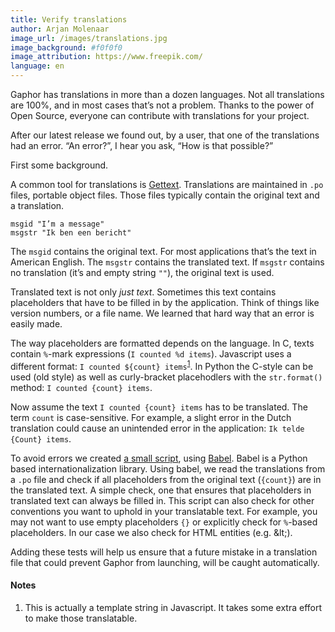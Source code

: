 ```yaml
---
title: Verify translations
author: Arjan Molenaar
image_url: /images/translations.jpg
image_background: #f0f0f0
image_attribution: https://www.freepik.com/
language: en
---
```


Gaphor has translations in more than a dozen languages. Not all translations
are 100%, and in most cases that’s not a problem. Thanks to the power of Open
Source, everyone can contribute with translations for your project.

After our latest release we found out, by a user, that one of the translations
had an error. “An error?”, I hear you ask, “How is that possible?”

<!--break-->

First some background.

A common tool for translations is
[Gettext](https://www.gnu.org/software/gettext/). Translations are maintained
in `.po` files, portable object files. Those files typically contain the
original text and a translation.

```gettext
msgid "I’m a message"
msgstr "Ik ben een bericht"
```

The `msgid` contains the original text. For most applications that’s the text
in American English. The `msgstr` contains the translated text. If `msgstr`
contains no translation (it’s and empty string `""`), the original text is
used.

Translated text is not only _just text_. Sometimes this text contains
placeholders that have to be filled in by the application. Think of things like
version numbers, or a file name. We learned that hard way that an error is
easily made.

The way placeholders are formatted depends on the language. In C, texts contain
`%`-mark expressions (`I counted %d items`). Javascript uses a different
format: `I counted ${count} items`<sup>[1](#note1)</sup>. In Python the
C-style can be used (old style) as well as curly-bracket placehodlers with the
`str.format()` method: `I counted {count} items`.

Now assume the text `I counted {count} items` has to be translated. The term
`count` is case-sensitive. For example, a slight error in the Dutch translation
could cause an unintended error in the application: `Ik telde {Count} items`.

To avoid errors we created [a small
script](https://github.com/gaphor/gaphor/blob/master/po/check-babel.py), using
[Babel](http://babel.pocoo.org/). Babel is a Python based internationalization
library. Using babel, we read the translations from a `.po` file and check if
all placeholders from the original text (`{count}`) are in the translated text.
A simple check, one that ensures that placeholders in translated text can
always be filled in. This script can also check for other conventions you want
to uphold in your translatable text. For example, you may not want to use empty
placeholders `{}` or explicitly check for `%`-based placeholders. In our case
we also check for HTML entities (e.g. &amp;lt;).

Adding these tests will help us ensure that a future mistake in a translation
file that could prevent Gaphor from launching, will be caught automatically.

#### Notes

1. <a name="note1"></a>This is actually a template string in Javascript. It
   takes some extra effort to make those translatable.

